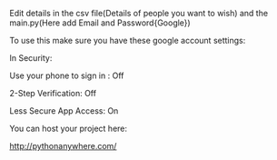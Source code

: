 Edit details in the csv file(Details of people you want to wish) and the main.py(Here add Email and Password{Google})

To use this make sure you have these google account settings:

In Security:

Use your phone to sign in : Off

2-Step Verification: Off

Less Secure App Access: On

You can host your project here:

http://pythonanywhere.com/


